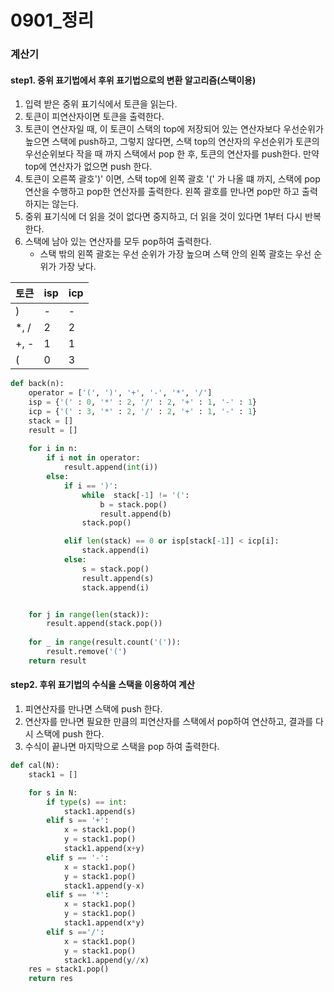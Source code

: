 # 0901_정리

### 계산기



#### step1. 중위 표기법에서 후위 표기법으로의 변환 알고리즘(스택이용)

1. 입력 받은 중위 표기식에서 토큰을 읽는다.
2. 토큰이 피연산자이면 토큰을 출력한다.
3. 토큰이 연산자일 때, 이 토큰이 스택의 top에 저장되어 있는 연산자보다 우선순위가 높으면 스택에 push하고, 그렇지 않다면, 스택 top의 연산자의 우선순위가 토큰의 우선순위보다 작을 때 까지 스택에서 pop 한 후, 토큰의 연산자를 push한다. 만약 top에 연산자가 없으면 push 한다.
4. 토큰이 오른쪽 괄호')' 이면, 스택 top에 왼쪽 괄호 '(' 가 나올 떄 까지, 스택에 pop 연산을 수행하고 pop한 연산자를 출력한다. 왼쪽 괄호를 만나면 pop만 하고 출력하지는 않는다.
5. 중위 표기식에 더 읽을 것이 없다면 중지하고, 더 읽을 것이 있다면 1부터 다시 반복한다.
6. 스택에 남아 있는 연산자를 모두 pop하여 출력한다.
   - 스택 밖의 왼쪽 괄호는 우선 순위가 가장 높으며 스택 안의 왼쪽 괄호는 우선 순위가 가장 낮다.

| 토큰 | isp  | icp  |
| ---- | ---- | ---- |
| )    | -    | -    |
| *, / | 2    | 2    |
| +, - | 1    | 1    |
| (    | 0    | 3    |



```python
def back(n):
    operator = ['(', ')', '+', '-', '*', '/']
    isp = {'(' : 0, '*' : 2, '/' : 2, '+' : 1, '-' : 1}
    icp = {'(' : 3, '*' : 2, '/' : 2, '+' : 1, '-' : 1}
    stack = []
    result = []
    
    for i in n:
        if i not in operator:
            result.append(int(i))
        else:
            if i == ')':
                while  stack[-1] != '(':
                    b = stack.pop()
                    result.append(b)
                stack.pop()

            elif len(stack) == 0 or isp[stack[-1]] < icp[i]:
                stack.append(i)
            else:
                s = stack.pop()
                result.append(s)
                stack.append(i)


    for j in range(len(stack)):
        result.append(stack.pop())
    
    for _ in range(result.count('(')):
        result.remove('(')
    return result
```



#### step2. 후위 표기법의 수식을 스택을 이용하여 계산

1. 피연산자를 만나면 스택에 push 한다.
2. 연산자를 만나면 필요한 만큼의 피연산자를 스택에서 pop하여 연산하고, 결과를 다시 스택에 push 한다.
3. 수식이 끝나면 마지막으로 스택을 pop 하여 출력한다.

```python
def cal(N):
    stack1 = []

    for s in N:
        if type(s) == int:
            stack1.append(s)
        elif s == '+':
            x = stack1.pop()
            y = stack1.pop()
            stack1.append(x+y)
        elif s == '-':
            x = stack1.pop()
            y = stack1.pop()
            stack1.append(y-x)
        elif s == '*':
            x = stack1.pop()
            y = stack1.pop()
            stack1.append(x*y)
        elif s =='/':
            x = stack1.pop()
            y = stack1.pop()
            stack1.append(y//x)
    res = stack1.pop()
    return res
```

